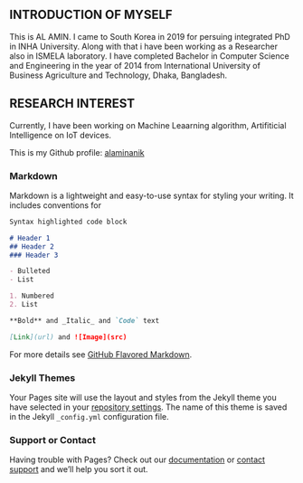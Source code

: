 ## INTRODUCTION OF MYSELF

This is AL AMIN. I came to South Korea in 2019 for persuing integrated PhD in INHA University. Along with that i have been working as a Researcher also in ISMELA laboratory. I have completed Bachelor in Computer Science and Engineering in the year of 2014 from International University of Business Agriculture and Technology, Dhaka, Bangladesh. 

## RESEARCH INTEREST

Currently, I have been working on Machine Leaarning algorithm, Artifiticial Intelligence on IoT devices. 

This is my Github profile: [alaminanik](https://github.com/alaminanik)

### Markdown

Markdown is a lightweight and easy-to-use syntax for styling your writing. It includes conventions for

```markdown
Syntax highlighted code block

# Header 1
## Header 2
### Header 3

- Bulleted
- List

1. Numbered
2. List

**Bold** and _Italic_ and `Code` text

[Link](url) and ![Image](src)
```

For more details see [GitHub Flavored Markdown](https://guides.github.com/features/mastering-markdown/).

### Jekyll Themes

Your Pages site will use the layout and styles from the Jekyll theme you have selected in your [repository settings](https://github.com/alaminanik/alaminanik.github.io/settings). The name of this theme is saved in the Jekyll `_config.yml` configuration file.

### Support or Contact

Having trouble with Pages? Check out our [documentation](https://help.github.com/categories/github-pages-basics/) or [contact support](https://github.com/contact) and we’ll help you sort it out.
